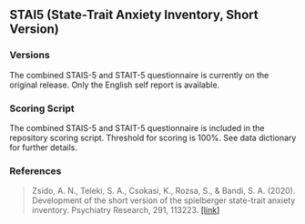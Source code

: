 ## STAI5 (State-Trait Anxiety Inventory, Short Version)

### Versions
The combined STAIS-5 and STAIT-5 questionnaire is currently on the original release. Only the English self report is available.


### Scoring Script
The combined STAIS-5 and STAIT-5 questionnaire is included in the repository scoring script. Threshold for scoring is 100%. See data dictionary for further details.


### References
> Zsido, A. N., Teleki, S. A., Csokasi, K., Rozsa, S., & Bandi, S. A. (2020). Development of the short version of the spielberger state-trait anxiety inventory. Psychiatry Research, 291, 113223. [[link]](https://pubmed.ncbi.nlm.nih.gov/32563747/)